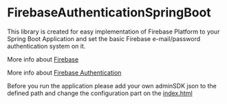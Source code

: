# FirebaseAuthenticationSpringBoot

This library is created for easy implementation of Firebase Platform to your Spring Boot Application and set the basic Firebase e-mail/password authentication system on it. 

More info about [Firebase](https://firebase.google.com/)

More info about [Firebase Authentication](https://firebase.google.com/docs/auth/)

Before you run the application please add your own adminSDK json to the defined path and change the configuration part on the [index.html](..//master/src/main/resources/templates/login.html)

